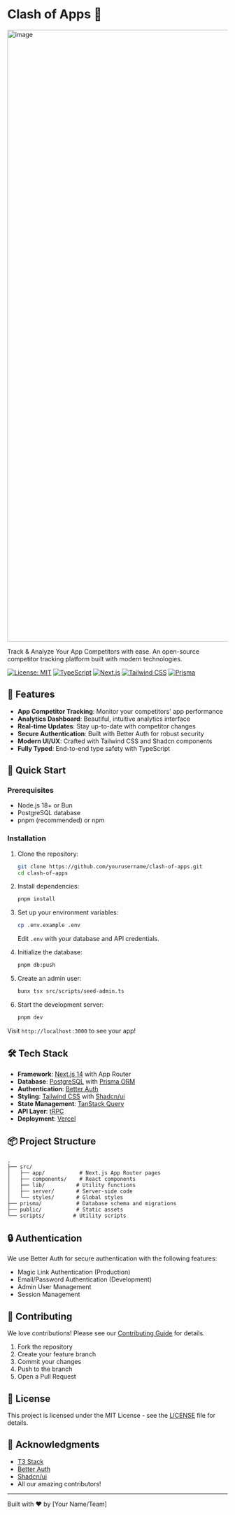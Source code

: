 # Clash of Apps 🚀

<img width="1400" alt="image" src="https://github.com/user-attachments/assets/ad25b6f0-0bff-47d9-9241-d5088668e1ec" />


Track & Analyze Your App Competitors with ease. An open-source competitor tracking platform built with modern technologies.

[![License: MIT](https://img.shields.io/badge/License-MIT-yellow.svg)](https://opensource.org/licenses/MIT)
[![TypeScript](https://img.shields.io/badge/TypeScript-007ACC?logo=typescript&logoColor=white)](https://www.typescriptlang.org/)
[![Next.js](https://img.shields.io/badge/Next.js-black?logo=next.js&logoColor=white)](https://nextjs.org/)
[![Tailwind CSS](https://img.shields.io/badge/Tailwind_CSS-38B2AC?logo=tailwind-css&logoColor=white)](https://tailwindcss.com/)
[![Prisma](https://img.shields.io/badge/Prisma-2D3748?logo=prisma&logoColor=white)](https://www.prisma.io/)

## 🌟 Features

- **App Competitor Tracking**: Monitor your competitors' app performance
- **Analytics Dashboard**: Beautiful, intuitive analytics interface
- **Real-time Updates**: Stay up-to-date with competitor changes
- **Secure Authentication**: Built with Better Auth for robust security
- **Modern UI/UX**: Crafted with Tailwind CSS and Shadcn components
- **Fully Typed**: End-to-end type safety with TypeScript

## 🚀 Quick Start

### Prerequisites

- Node.js 18+ or Bun
- PostgreSQL database
- pnpm (recommended) or npm

### Installation

1. Clone the repository:

   ```bash
   git clone https://github.com/yourusername/clash-of-apps.git
   cd clash-of-apps
   ```

2. Install dependencies:

   ```bash
   pnpm install
   ```

3. Set up your environment variables:

   ```bash
   cp .env.example .env
   ```

   Edit `.env` with your database and API credentials.

4. Initialize the database:

   ```bash
   pnpm db:push
   ```

5. Create an admin user:

   ```bash
   bunx tsx src/scripts/seed-admin.ts
   ```

6. Start the development server:
   ```bash
   pnpm dev
   ```

Visit `http://localhost:3000` to see your app!

## 🛠 Tech Stack

- **Framework**: [Next.js 14](https://nextjs.org/) with App Router
- **Database**: [PostgreSQL](https://www.postgresql.org/) with [Prisma ORM](https://www.prisma.io/)
- **Authentication**: [Better Auth](https://better-auth.com/)
- **Styling**: [Tailwind CSS](https://tailwindcss.com/) with [Shadcn/ui](https://ui.shadcn.com/)
- **State Management**: [TanStack Query](https://tanstack.com/query)
- **API Layer**: [tRPC](https://trpc.io/)
- **Deployment**: [Vercel](https://vercel.com)

## 📦 Project Structure

```
.
├── src/
│   ├── app/           # Next.js App Router pages
│   ├── components/    # React components
│   ├── lib/          # Utility functions
│   ├── server/       # Server-side code
│   └── styles/       # Global styles
├── prisma/           # Database schema and migrations
├── public/           # Static assets
└── scripts/         # Utility scripts
```

## 🔒 Authentication

We use Better Auth for secure authentication with the following features:

- Magic Link Authentication (Production)
- Email/Password Authentication (Development)
- Admin User Management
- Session Management

## 🤝 Contributing

We love contributions! Please see our [Contributing Guide](CONTRIBUTING.md) for details.

1. Fork the repository
2. Create your feature branch
3. Commit your changes
4. Push to the branch
5. Open a Pull Request

## 📄 License

This project is licensed under the MIT License - see the [LICENSE](LICENSE) file for details.

## 🙏 Acknowledgments

- [T3 Stack](https://create.t3.gg/)
- [Better Auth](https://better-auth.com/)
- [Shadcn/ui](https://ui.shadcn.com/)
- All our amazing contributors!

---

Built with ❤️ by [Your Name/Team]

